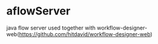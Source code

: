 # aflowServer
java flow server used together with workflow-designer-web(https://github.com/hitdavid/workflow-designer-web)
